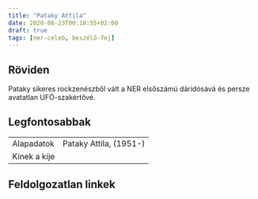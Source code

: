 ```yaml
---
title: "Pataky Attila"
date: 2020-08-23T00:18:55+02:00
draft: true
tags: [ner-celeb, beszélő-fej]
---
```


## Röviden

Pataky sikeres rockzenészből vált a NER elsőszámú dáridósává és persze avatatlan UFÓ-szakértővé.

## Legfontosabbak

|                           |                                                                    |
| :---                      | :----                                                              |
| Alapadatok                | Pataky Attila, (1951-)                                             |
| Kinek a kije              |                                                                    |

## Feldolgozatlan linkek

